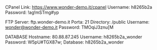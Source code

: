 CPanel
Link: https://www.wonder-demo.it/cpanel
Username: h8265b2a
Password: !ag!mSTmg#yp

FTP
Server: ftp.wonder-demo.it
Porta: 21
Directory: /public
Username: wonder@wonder-demo.it
Password: TMOqiJ3znu[M

DATABASE
Hostname: 80.88.87.245
Username: h8265b2a_wonder
Password: W5pU#TGX87w;
Database: h8265b2a_wonder